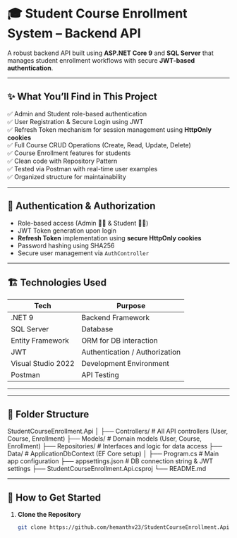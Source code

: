 ﻿# 🎓 Student Course Enrollment System – Backend API

A robust backend API built using **ASP.NET Core 9** and **SQL Server** that manages student enrollment workflows with secure **JWT-based authentication**.

---

## ✨ What You’ll Find in This Project

✅ Admin and Student role-based authentication  
✅ User Registration & Secure Login using JWT  
✅ Refresh Token mechanism for session management using **HttpOnly cookies**  
✅ Full Course CRUD Operations (Create, Read, Update, Delete)  
✅ Course Enrollment features for students  
✅ Clean code with Repository Pattern  
✅ Tested via Postman with real-time user examples  
✅ Organized structure for maintainability

---

## 🔐 Authentication & Authorization

- Role-based access (Admin 👨‍🏫 & Student 👨‍🎓)
- JWT Token generation upon login
- **Refresh Token** implementation using **secure HttpOnly cookies**
- Password hashing using SHA256
- Secure user management via `AuthController`

---

## 🏗️ Technologies Used

| Tech             | Purpose                               |
|------------------|---------------------------------------|
| .NET 9           | Backend Framework                     |
| SQL Server       | Database                              |
| Entity Framework | ORM for DB interaction                |
| JWT              | Authentication / Authorization        |
| Visual Studio 2022 | Development Environment             |
| Postman          | API Testing                           |

---
---

## 📂 Folder Structure

StudentCourseEnrollment.Api
│
├── Controllers/             # All API controllers (User, Course, Enrollment)
├── Models/                  # Domain models (User, Course, Enrollment)
├── Repositories/            # Interfaces and logic for data access
├── Data/                    # ApplicationDbContext (EF Core setup)
│
├── Program.cs               # Main app configuration
├── appsettings.json         # DB connection string & JWT settings
├── StudentCourseEnrollment.Api.csproj
└── README.md



---

## 🚀 How to Get Started

1. **Clone the Repository**

   ```bash
   git clone https://github.com/hemanthv23/StudentCourseEnrollment.Api.git
